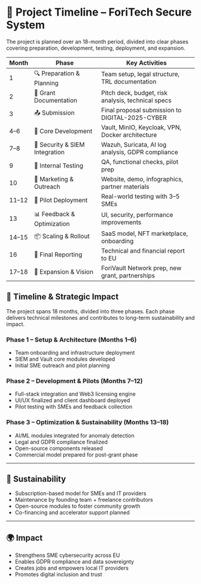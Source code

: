 # 📅 Project Timeline – ForiTech Secure System

The project is planned over an 18-month period, divided into clear phases covering preparation, development, testing, deployment, and expansion.

| Month | Phase                        | Key Activities                                      |
|-------|------------------------------|-----------------------------------------------------|
| 1     | 🔍 Preparation & Planning     | Team setup, legal structure, TRL documentation      |
| 2     | 📑 Grant Documentation        | Pitch deck, budget, risk analysis, technical specs |
| 3     | 📤 Submission                 | Final proposal submission to DIGITAL-2025-CYBER     |
| 4–6   | 🧱 Core Development            | Vault, MinIO, Keycloak, VPN, Docker architecture    |
| 7–8   | 🔐 Security & SIEM Integration| Wazuh, Suricata, AI log analysis, GDPR compliance   |
| 9     | 🧪 Internal Testing            | QA, functional checks, pilot prep                   |
| 10    | 📢 Marketing & Outreach       | Website, demo, infographics, partner materials      |
| 11–12 | 🧪 Pilot Deployment            | Real-world testing with 3–5 SMEs                    |
| 13    | 📊 Feedback & Optimization    | UI, security, performance improvements              |
| 14–15 | 📦 Scaling & Rollout          | SaaS model, NFT marketplace, onboarding             |
| 16    | 📑 Final Reporting             | Technical and financial report to EU                |
| 17–18 | 🔮 Expansion & Vision          | ForiVault Network prep, new grant, partnerships     |


## 📆 Timeline & Strategic Impact

The project spans 18 months, divided into three phases. Each phase delivers technical milestones and contributes to long-term sustainability and impact.

### Phase 1 – Setup & Architecture (Months 1–6)

- Team onboarding and infrastructure deployment
- SIEM and Vault core modules developed
- Initial SME outreach and pilot planning

### Phase 2 – Development & Pilots (Months 7–12)

- Full-stack integration and Web3 licensing engine
- UI/UX finalized and client dashboard deployed
- Pilot testing with SMEs and feedback collection

### Phase 3 – Optimization & Sustainability (Months 13–18)

- AI/ML modules integrated for anomaly detection
- Legal and GDPR compliance finalized
- Open-source components released
- Commercial model prepared for post-grant phase

---

## 🌱 Sustainability

- Subscription-based model for SMEs and IT providers
- Maintenance by founding team + freelance contributors
- Open-source modules to foster community growth
- Co-financing and accelerator support planned

---

## 🌍 Impact

- Strengthens SME cybersecurity across EU
- Enables GDPR compliance and data sovereignty
- Creates jobs and empowers local IT providers
- Promotes digital inclusion and trust

